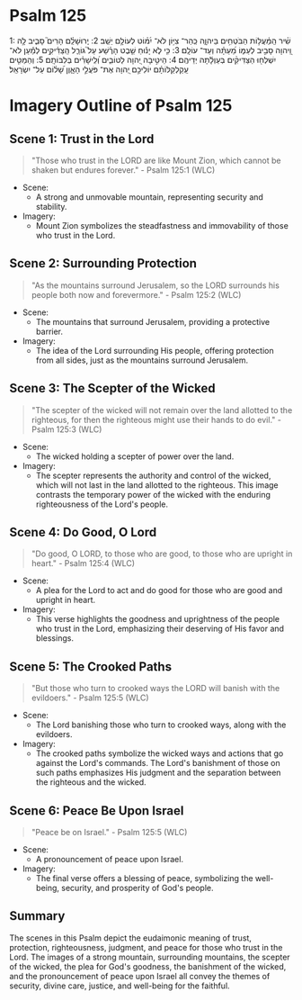 # Psalm 125
1: שִׁ֗יר הַֽמַּ֫עֲל֥וֹת הַבֹּטְחִ֥ים בַּיהוָ֑ה כְּֽהַר־ צִיּ֥וֹן לֹא־ יִ֝מּ֗וֹט לְעוֹלָ֥ם יֵשֵֽׁב׃
2: יְֽרוּשָׁלִַ֗ם הָרִים֮ סָבִ֪יב לָ֥הּ וַ֭יהוָה סָבִ֣יב לְעַמּ֑וֹ מֵ֝עַתָּ֗ה וְעַד־ עוֹלָֽם׃
3: כִּ֤י לֹ֪א יָנ֡וּחַ שֵׁ֤בֶט הָרֶ֗שַׁע עַל֮ גּוֹרַ֪ל הַֽצַּדִּ֫יקִ֥ים לְמַ֡עַן לֹא־ יִשְׁלְח֖וּ הַצַּדִּיקִ֨ים בְּעַוְלָ֬תָה יְדֵיהֶֽם׃
4: הֵיטִ֣יבָה יְ֭הוָה לַטּוֹבִ֑ים וְ֝לִֽישָׁרִ֗ים בְּלִבּוֹתָֽם׃
5: וְהַמַּטִּ֤ים עַֽקַלְקַלּוֹתָ֗ם יוֹלִיכֵ֣ם יְ֭הוָה אֶת־ פֹּעֲלֵ֣י הָאָ֑וֶן שָׁ֝ל֗וֹם עַל־ יִשְׂרָאֵֽל׃

# Imagery Outline of Psalm 125

## Scene 1: Trust in the Lord

> "Those who trust in the LORD are like Mount Zion, which cannot be shaken but endures forever." - Psalm 125:1 (WLC)

- Scene:
  - A strong and unmovable mountain, representing security and stability.
- Imagery:
  - Mount Zion symbolizes the steadfastness and immovability of those who trust in the Lord.

## Scene 2: Surrounding Protection

> "As the mountains surround Jerusalem, so the LORD surrounds his people both now and forevermore." - Psalm 125:2 (WLC)

- Scene:
  - The mountains that surround Jerusalem, providing a protective barrier.
- Imagery:
  - The idea of the Lord surrounding His people, offering protection from all sides, just as the mountains surround Jerusalem.

## Scene 3: The Scepter of the Wicked

> "The scepter of the wicked will not remain over the land allotted to the righteous, for then the righteous might use their hands to do evil." - Psalm 125:3 (WLC)

- Scene:
  - The wicked holding a scepter of power over the land.
- Imagery:
  - The scepter represents the authority and control of the wicked, which will not last in the land allotted to the righteous. This image contrasts the temporary power of the wicked with the enduring righteousness of the Lord's people.

## Scene 4: Do Good, O Lord

> "Do good, O LORD, to those who are good, to those who are upright in heart." - Psalm 125:4 (WLC)

- Scene:
  - A plea for the Lord to act and do good for those who are good and upright in heart.
- Imagery:
  - This verse highlights the goodness and uprightness of the people who trust in the Lord, emphasizing their deserving of His favor and blessings.

## Scene 5: The Crooked Paths

> "But those who turn to crooked ways the LORD will banish with the evildoers." - Psalm 125:5 (WLC)

- Scene:
  - The Lord banishing those who turn to crooked ways, along with the evildoers.
- Imagery:
  - The crooked paths symbolize the wicked ways and actions that go against the Lord's commands. The Lord's banishment of those on such paths emphasizes His judgment and the separation between the righteous and the wicked.

## Scene 6: Peace Be Upon Israel

> "Peace be on Israel." - Psalm 125:5 (WLC)

- Scene:
  - A pronouncement of peace upon Israel.
- Imagery:
  - The final verse offers a blessing of peace, symbolizing the well-being, security, and prosperity of God's people.

## Summary

The scenes in this Psalm depict the eudaimonic meaning of trust, protection, righteousness, judgment, and peace for those who trust in the Lord. The images of a strong mountain, surrounding mountains, the scepter of the wicked, the plea for God's goodness, the banishment of the wicked, and the pronouncement of peace upon Israel all convey the themes of security, divine care, justice, and well-being for the faithful.